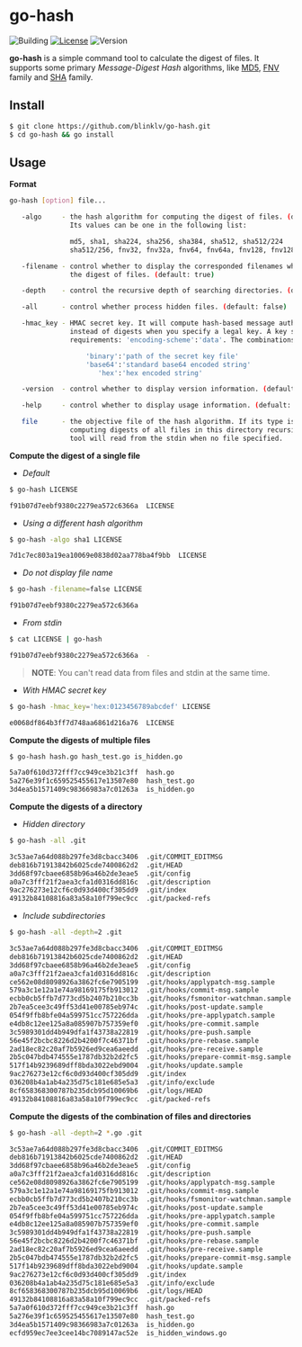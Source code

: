 # go-hash

![Building](https://img.shields.io/badge/building-passing-green.svg)
[![License](https://img.shields.io/badge/license-MIT-blue.svg)](LICENSE)
![Version](https://img.shields.io/badge/version-1.0.0-green.svg)

**go-hash** is a simple command tool to calculate the digest of files. It supports some primary *Message-Digest Hash* algorithms, like [MD5][], [FNV][] family and [SHA][] family.

## Install

```bash
$ git clone https://github.com/blinklv/go-hash.git
$ cd go-hash && go install
```

## Usage

**Format**

```bash
go-hash [option] file...

   -algo     - the hash algorithm for computing the digest of files. (default: md5)
               Its values can be one in the following list:

               md5, sha1, sha224, sha256, sha384, sha512, sha512/224
               sha512/256, fnv32, fnv32a, fnv64, fnv64a, fnv128, fnv128a

   -filename - control whether to display the corresponded filenames when outputing
               the digest of files. (default: true)

   -depth    - control the recursive depth of searching directories. (default: 1)

   -all      - control whether process hidden files. (default: false)

   -hmac_key - HMAC secret key. It will compute hash-based message authentication codes
               instead of digests when you specify a legal key. A key should meet the
               requirements: 'encoding-scheme':'data'. The combinations you can select:

                   'binary':'path of the secret key file'
                   'base64':'standard base64 encoded string'
                      'hex':'hex encoded string'

   -version  - control whether to display version information. (default: false)

   -help     - control whether to display usage information. (defualt: false)

   file      - the objective file of the hash algorithm. If its type is directory,
               computing digests of all files in this directory recursively. This
               tool will read from the stdin when no file specified.
```

**Compute the digest of a single file**

- *Default*

```bash
$ go-hash LICENSE

f91b07d7eebf9380c2279ea572c6366a  LICENSE
```

- *Using a different hash algorithm*

```bash
$ go-hash -algo sha1 LICENSE

7d1c7ec803a19ea10069e0838d02aa778ba4f9bb  LICENSE
```

- *Do not display file name*

```bash
$ go-hash -filename=false LICENSE

f91b07d7eebf9380c2279ea572c6366a
```

- *From stdin*

```bash
$ cat LICENSE | go-hash

f91b07d7eebf9380c2279ea572c6366a  -
```

> **NOTE**: You can't read data from files and stdin at the same time.

- *With HMAC secret key*

```bash
$ go-hash -hmac_key='hex:0123456789abcdef' LICENSE

e0068df864b3ff7d748aa6861d216a76  LICENSE
```

**Compute the digests of multiple files**

```bash
$ go-hash hash.go hash_test.go is_hidden.go

5a7a0f610d372fff7cc949ce3b21c3ff  hash.go
5a276e39f1c659525455617e13507e80  hash_test.go
3d4ea5b1571409c98366983a7c01263a  is_hidden.go
```

**Compute the digests of a directory**

- *Hidden directory*

```bash
$ go-hash -all .git

3c53ae7a64d088b297fe3d8cbacc3406  .git/COMMIT_EDITMSG
deb816b71913842b6025cde7400862d2  .git/HEAD
3dd68f97cbaee6858b96a46b2de3eae5  .git/config
a0a7c3fff21f2aea3cfa1d0316dd816c  .git/description
9ac276273e12cf6c0d93d400cf305dd9  .git/index
49132b84108816a83a58a10f799ec9cc  .git/packed-refs
```

- *Include subdirectories*

```bash
$ go-hash -all -depth=2 .git

3c53ae7a64d088b297fe3d8cbacc3406  .git/COMMIT_EDITMSG
deb816b71913842b6025cde7400862d2  .git/HEAD
3dd68f97cbaee6858b96a46b2de3eae5  .git/config
a0a7c3fff21f2aea3cfa1d0316dd816c  .git/description
ce562e08d8098926a3862fc6e7905199  .git/hooks/applypatch-msg.sample
579a3c1e12a1e74a98169175fb913012  .git/hooks/commit-msg.sample
ecbb0cb5ffb7d773cd5b2407b210cc3b  .git/hooks/fsmonitor-watchman.sample
2b7ea5cee3c49ff53d41e00785eb974c  .git/hooks/post-update.sample
054f9ffb8bfe04a599751cc757226dda  .git/hooks/pre-applypatch.sample
e4db8c12ee125a8a085907b757359ef0  .git/hooks/pre-commit.sample
3c5989301dd4b949dfa1f43738a22819  .git/hooks/pre-push.sample
56e45f2bcbc8226d2b4200f7c46371bf  .git/hooks/pre-rebase.sample
2ad18ec82c20af7b5926ed9cea6aeedd  .git/hooks/pre-receive.sample
2b5c047bdb474555e1787db32b2d2fc5  .git/hooks/prepare-commit-msg.sample
517f14b9239689dff8bda3022ebd9004  .git/hooks/update.sample
9ac276273e12cf6c0d93d400cf305dd9  .git/index
036208b4a1ab4a235d75c181e685e5a3  .git/info/exclude
8cf658368300787b235dcb95d10069b6  .git/logs/HEAD
49132b84108816a83a58a10f799ec9cc  .git/packed-refs
```

**Compute the digests of the combination of files and directories**

```bash
$ go-hash -all -depth=2 *.go .git

3c53ae7a64d088b297fe3d8cbacc3406  .git/COMMIT_EDITMSG
deb816b71913842b6025cde7400862d2  .git/HEAD
3dd68f97cbaee6858b96a46b2de3eae5  .git/config
a0a7c3fff21f2aea3cfa1d0316dd816c  .git/description
ce562e08d8098926a3862fc6e7905199  .git/hooks/applypatch-msg.sample
579a3c1e12a1e74a98169175fb913012  .git/hooks/commit-msg.sample
ecbb0cb5ffb7d773cd5b2407b210cc3b  .git/hooks/fsmonitor-watchman.sample
2b7ea5cee3c49ff53d41e00785eb974c  .git/hooks/post-update.sample
054f9ffb8bfe04a599751cc757226dda  .git/hooks/pre-applypatch.sample
e4db8c12ee125a8a085907b757359ef0  .git/hooks/pre-commit.sample
3c5989301dd4b949dfa1f43738a22819  .git/hooks/pre-push.sample
56e45f2bcbc8226d2b4200f7c46371bf  .git/hooks/pre-rebase.sample
2ad18ec82c20af7b5926ed9cea6aeedd  .git/hooks/pre-receive.sample
2b5c047bdb474555e1787db32b2d2fc5  .git/hooks/prepare-commit-msg.sample
517f14b9239689dff8bda3022ebd9004  .git/hooks/update.sample
9ac276273e12cf6c0d93d400cf305dd9  .git/index
036208b4a1ab4a235d75c181e685e5a3  .git/info/exclude
8cf658368300787b235dcb95d10069b6  .git/logs/HEAD
49132b84108816a83a58a10f799ec9cc  .git/packed-refs
5a7a0f610d372fff7cc949ce3b21c3ff  hash.go
5a276e39f1c659525455617e13507e80  hash_test.go
3d4ea5b1571409c98366983a7c01263a  is_hidden.go
ecfd959ec7ee3cee14bc7089147ac52e  is_hidden_windows.go
```

[MD5]: https://en.wikipedia.org/wiki/MD5
[FNV]: https://en.wikipedia.org/wiki/Fowler%E2%80%93Noll%E2%80%93Vo_hash_function
[SHA]: https://en.wikipedia.org/wiki/Secure_Hash_Algorithms
